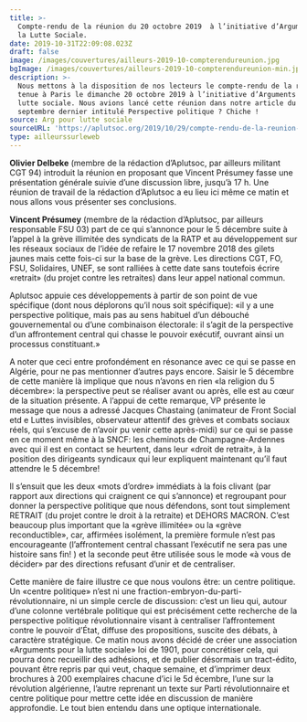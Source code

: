```yaml
---
title: >-
  Compte-rendu de la réunion du 20 octobre 2019  à l’initiative d’Argumentspour
  la Lutte Sociale.
date: 2019-10-31T22:09:08.023Z
draft: false
image: /images/couvertures/ailleurs-2019-10-compterendureunion.jpg
bgImage: /images/couvertures/ailleurs-2019-10-compterendureunion-min.jpg
description: >-
  Nous mettons à la disposition de nos lecteurs le compte-rendu de la réunion
  tenue à Paris le dimanche 20 octobre 2019 à l’initiative d’Arguments pour la
  lutte sociale. Nous avions lancé cette réunion dans notre article du 12
  septembre dernier intitulé Perspective politique ? Chiche !
source: Arg pour lutte sociale
sourceURL: 'https://aplutsoc.org/2019/10/29/compte-rendu-de-la-reunion-du-20-octobre-2019/'
type: ailleurssurleweb
---
```

**Olivier Delbeke** (membre de la rédaction d’Aplutsoc, par ailleurs militant CGT 94) introduit la réunion en proposant que Vincent Présumey fasse une présentation générale suivie d’une discussion libre, jusqu’à 17 h. Une réunion de travail de la rédaction d’Aplutsoc a eu lieu ici même ce matin et nous allons vous présenter ses conclusions.

**Vincent Présumey** (membre de la rédaction d’Aplutsoc, par ailleurs responsable FSU 03) part de ce qui s’annonce pour le 5 décembre suite à l’appel à la grève illimitée des syndicats de la RATP et au développement sur les réseaux sociaux de l’idée de refaire le 17 novembre 2018 des gilets jaunes mais cette fois-ci sur la base de la grève. Les directions CGT, FO, FSU, Solidaires, UNEF, se sont ralliées à cette date sans toutefois écrire «retrait» (du projet contre les retraites) dans leur appel national commun.

Aplutsoc appuie ces développements à partir de son point de vue spécifique (dont nous déplorons qu’il nous soit spécifique): «il y a une perspective politique, mais pas au sens habituel d’un débouché gouvernemental ou d’une combinaison électorale: il s’agit de la perspective d’un affrontement central qui chasse le pouvoir exécutif, ouvrant ainsi un processus constituant.»

A noter que ceci entre profondément en résonance avec ce qui se passe en Algérie, pour ne pas mentionner d’autres pays encore. Saisir le 5 décembre de cette manière là implique que nous n’avons en rien «la religion du 5 décembre»: la perspective peut se réaliser avant ou après, elle est au cœur de la situation présente. A l’appui de cette remarque, VP présente le message que nous a adressé Jacques Chastaing (animateur de Front Social etd e Luttes invisibles, observateur attentif des grèves et combats sociaux réels, qui s’excuse de n’avoir pu venir cette après-midi) sur ce qui se passe en ce moment même à la SNCF: les cheminots de Champagne-Ardennes avec qui il est en contact se heurtent, dans leur «droit de retrait», à la position des dirigeants syndicaux qui leur expliquent maintenant qu’il faut attendre le 5 décembre!

Il s’ensuit que les deux «mots d’ordre» immédiats à la fois clivant (par rapport aux directions qui craignent ce qui s’annonce) et regroupant pour donner la perspective politique que nous défendons, sont tout simplement RETRAIT (du projet contre le droit à la retraite) et DEHORS MACRON. C’est beaucoup plus important que la «grève illimitée» ou la «grève reconductible», car, affirmées isolément, la première formule n’est pas encourageante (l’affrontement central chassant l’exécutif ne sera pas une histoire sans fin! ) et la seconde peut être utilisée sous le mode «à vous de décider» par des directions refusant d’unir et de centraliser.

Cette manière de faire illustre ce que nous voulons être: un centre politique. Un «centre politique» n’est ni une fraction-embryon-du-parti-révolutionnaire, ni un simple cercle de discussion: c’est un lieu qui, autour d’une colonne vertébrale politique qui est précisément cette recherche de la perspective politique révolutionnaire visant à centraliser l’affrontement contre le pouvoir d’État, diffuse des propositions, suscite des débats, à caractère stratégique. Ce matin nous avons décidé de créer une association «Arguments pour la lutte sociale» loi de 1901, pour concrétiser cela, qui pourra donc recueillir des adhésions, et de publier désormais un tract-édito, pouvant être repris par qui veut, chaque semaine, et d’imprimer deux brochures à 200 exemplaires chacune d’ici le 5d écembre, l’une sur la révolution algérienne, l’autre reprenant un texte sur Parti révolutionnaire et centre politique pour mettre cette idée en discussion de manière approfondie. Le tout bien entendu dans une optique internationale.
